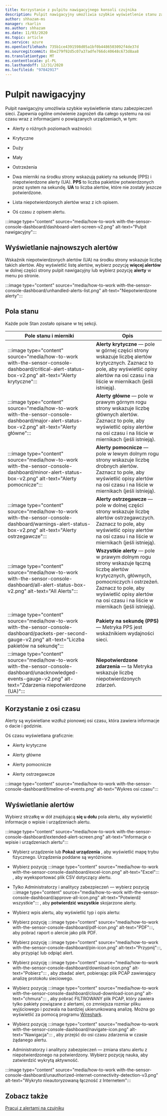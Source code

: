 ```yaml
---
title: Korzystanie z pulpitu nawigacyjnego konsoli czujnika
description: Pulpit nawigacyjny umożliwia szybkie wyświetlenie stanu zabezpieczeń sieci. Zapewnia ogólne omówienie zagrożeń dla całego systemu na osi czasu wraz z informacjami o powiązanych urządzeniach.
author: shhazam-ms
manager: rkarlin
ms.author: shhazam
ms.date: 11/03/2020
ms.topic: article
ms.service: azure
ms.openlocfilehash: 735b1ce4391598d05a1bf0b4486503092f4de37d
ms.sourcegitcommit: 8be279f92d5c07a37adfe766dc40648c673d8aa8
ms.translationtype: MT
ms.contentlocale: pl-PL
ms.lasthandoff: 12/31/2020
ms.locfileid: "97842917"
---
```

# <a name="the-dashboard"></a>Pulpit nawigacyjny

Pulpit nawigacyjny umożliwia szybkie wyświetlenie stanu zabezpieczeń sieci. Zapewnia ogólne omówienie zagrożeń dla całego systemu na osi czasu wraz z informacjami o powiązanych urządzeniach, w tym:

- Alerty o różnych poziomach ważności:

- Krytyczne

- Duży

- Mały

- Ostrzeżenia

- Dwa mierniki na środku strony wskazują pakiety na sekundę (PPS) i niepotwierdzone alerty (UA). **PPS** to liczba pakietów potwierdzonych przez system na sekundę. **UA** to liczba alertów, które nie zostały jeszcze potwierdzone.

- Lista niepotwierdzonych alertów wraz z ich opisem.

- Oś czasu z opisem alertu.

:::image type="content" source="media/how-to-work with-the-sensor-console-dashboard/dashboard-alert-screen-v2.png" alt-text="Pulpit nawigacyjny":::

## <a name="viewing-the-latest-alerts"></a>Wyświetlanie najnowszych alertów

Wskaźnik niepotwierdzonych alertów (UA) na środku strony wskazuje liczbę takich alertów. Aby wyświetlić listę alertów, wybierz pozycję **więcej alertów** w dolnej części strony pulpit nawigacyjny lub wybierz pozycję **alerty** w menu po stronie.

:::image type="content" source="media/how-to-work with-the-sensor-console-dashboard/unhandled-alerts-list.png" alt-text="Niepotwierdzone alerty":::

## <a name="status-boxes"></a>Pola stanu

Każde pole Stan zostało opisane w tej sekcji.

| Pole stanu i mierniki | Opis |
| -------------- | -------------- |
| :::image type="content" source="media/how-to-work with-the-sensor-console-dashboard/critical-alert-status-box-v2.png" alt-text="Alerty krytyczne"::: | **Alerty krytyczne** — pole w górnej części strony wskazuje liczbę alertów krytycznych. Zaznacz to pole, aby wyświetlić opisy alertów na osi czasu i na liście w miernikach (jeśli istnieją).                              |
| :::image type="content" source="media/how-to-work with-the-sensor-console-dashboard/major-alert-status-box-v2.png" alt-text="Alerty główne"::: | **Alerty główne** — pole w prawym górnym rogu strony wskazuje liczbę głównych alertów. Zaznacz to pole, aby wyświetlić opisy alertów na osi czasu i na liście w miernikach (jeśli istnieją).                                     |
| :::image type="content" source="media/how-to-work with-the-sensor-console-dashboard/minor-alert-status-box-v2.png" alt-text="Alerty pomocnicze"::: | **Alerty pomocnicze** — pole w lewym dolnym rogu strony wskazuje liczbę drobnych alertów. Zaznacz to pole, aby wyświetlić opisy alertów na osi czasu i na liście w miernikach (jeśli istnieją).                                   |
| :::image type="content" source="media/how-to-work with-the-sensor-console-dashboard/warnings-alert-status-box-v2.png" alt-text="Alerty ostrzegawcze"::: | **Alerty ostrzegawcze** — pole w dolnej części strony wskazuje liczbę alertów ostrzegawczych. Zaznacz to pole, aby wyświetlić opisy alertów na osi czasu i na liście w miernikach (jeśli istnieją).                             |
| :::image type="content" source="media/how-to-work with-the-sensor-console-dashboard/all-alert-status-box-v2.png" alt-text="All Alerts"::: | **Wszystkie alerty** — pole w prawym dolnym rogu strony wskazuje łączną liczbę alertów krytycznych, głównych, pomocniczych i ostrzeżeń. Zaznacz to pole, aby wyświetlić opisy alertów na osi czasu i na liście w miernikach (jeśli istnieją). |
| :::image type="content" source="media/how-to-work with-the-sensor-console-dashboard/packets-per-second-gauge-v2.png" alt-text="Liczba pakietów na sekundę"::: | **Pakiety na sekundę (PPS)** — Metryka PPS jest wskaźnikiem wydajności sieci. |
| :::image type="content" source="media/how-to-work with-the-sensor-console-dashboard/unacknowledged-events-gauge-v2.png" alt-text="Zdarzenia niepotwierdzone (UA)"::: | **Niepotwierdzone zdarzenia** — ta Metryka wskazuje liczbę niepotwierdzonych zdarzeń.

## <a name="using-the-timeline"></a>Korzystanie z osi czasu

Alerty są wyświetlane wzdłuż pionowej osi czasu, która zawiera informacje o dacie i godzinie.

Oś czasu wyświetlana graficznie:

- Alerty krytyczne

- Alerty główne

- Alerty pomocnicze

- Alerty ostrzegawcze

:::image type="content" source="media/how-to-work with-the-sensor-console-dashboard/timeline-of-events.png" alt-text="Wykres osi czasu":::

## <a name="viewing-alerts"></a>Wyświetlanie alertów

Wybierz strzałkę w dół znajdującą **się u dołu** pola alertu, aby wyświetlić informacje o wpisie i urządzeniach alertu.

:::image type="content" source="media/how-to-work with-the-sensor-console-dashboard/extended-alert-screen.png" alt-text="Informacje o wpisie i urządzeniach alertu":::

- Wybierz urządzenie lub **Pokaż urządzenia** , aby wyświetlić mapę trybu fizycznego. Urządzenia poddane są wyróżnione.

- Wybierz pozycję :::image type="content" source="media/how-to-work with-the-sensor-console-dashboard/excel-icon.png" alt-text="Excel"::: , aby wyeksportować plik CSV dotyczący alertu.

- Tylko Administratorzy i analitycy zabezpieczeń — wybierz pozycję :::image type="content" source="media/how-to-work with-the-sensor-console-dashboard/approve-all-icon.png" alt-text="Potwierdź wszystkie"::: , aby **potwierdzić wszystkie** skojarzone alerty.

- Wybierz wpis alertu, aby wyświetlić typ i opis alertu:

- Wybierz pozycję :::image type="content" source="media/how-to-work with-the-sensor-console-dashboard/pdf-icon.png" alt-text="PDF":::, aby pobrać raport o alercie jako plik PDF.

- Wybierz pozycję :::image type="content" source="media/how-to-work with-the-sensor-console-dashboard/pin-icon.png" alt-text="Przypnij":::, aby przypiąć lub odpiąć alert.

- Wybierz pozycję :::image type="content" source="media/how-to-work with-the-sensor-console-dashboard/download-icon.png" alt-text="Pobierz"::: , aby zbadać alert, pobierając plik PCAP zawierający analizę protokołu sieciowego.

- Wybierz pozycję :::image type="content" source="media/how-to-work with-the-sensor-console-dashboard/cloud-download-icon.png" alt-text="chmura"::: , aby pobrać FILTROWANY plik PCAP, który zawiera tylko pakiety powiązane z alertami, co zmniejsza rozmiar pliku wyjściowego i pozwala na bardziej ukierunkowaną analizę. Można go wyświetlić za pomocą programu [Wireshark](https://www.wireshark.org/).

- Wybierz pozycję :::image type="content" source="media/how-to-work with-the-sensor-console-dashboard/navigate-icon.png" alt-text="Nawigacja"::: , aby przejść do osi czasu zdarzenia w czasie żądanego alertu.

- Administratorzy i analitycy zabezpieczeń — zmiana stanu alertu z niepotwierdzonego na potwierdzony. Wybierz pozycję nauka, aby zatwierdzić wykrytą aktywność.

:::image type="content" source="media/how-to-work with-the-sensor-console-dashboard/unauthorized-internet-connectivity-detection-v3.png" alt-text="Wykryto nieautoryzowaną łączność z Internetem":::

## <a name="see-also"></a>Zobacz także

[Pracuj z alertami na czujniku](how-to-work-with-alerts-on-your-sensor.md)
